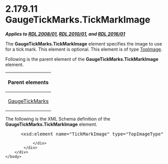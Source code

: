 <html dir="LTR" xmlns:mshelp="http://msdn.microsoft.com/mshelp" xmlns:ddue="http://ddue.schemas.microsoft.com/authoring/2003/5" xmlns:xlink="http://www.w3.org/1999/xlink" xmlns:tool="http://www.microsoft.com/tooltip">
    <head>
        <meta http-equiv="Content-Type" content="text/html; CHARSET=utf-8"></meta>
        <meta name="save" content="history"></meta>
        <title>2.179.11 GaugeTickMarks.TickMarkImage</title>
        <xml>
            <mshelp:toctitle title="2.179.11 GaugeTickMarks.TickMarkImage"></mshelp:toctitle>
            <mshelp:rltitle title="[MS-RDL]: GaugeTickMarks.TickMarkImage"></mshelp:rltitle>
            <mshelp:keyword index="A" term="2e1d48cd-f431-44b6-8488-c8a2c4fc2f8a"></mshelp:keyword>
            <mshelp:attr name="DCSext.ContentType" value="open specification"></mshelp:attr>
            <mshelp:attr name="AssetID" value="2e1d48cd-f431-44b6-8488-c8a2c4fc2f8a"></mshelp:attr>
            <mshelp:attr name="TopicType" value="kbRef"></mshelp:attr>
            <mshelp:attr name="DCSext.Title" value="[MS-RDL]: GaugeTickMarks.TickMarkImage" />
        </xml>
    </head>
    <body>
        <div id="header">
            <h1 class="heading">2.179.11 GaugeTickMarks.TickMarkImage</h1>
        </div>
        <div id="mainSection">
            <div id="mainBody">
                <div id="allHistory" class="saveHistory"></div>
                <div id="sectionSection0" class="section" name="collapseableSection">
                    

<p><b><i>Applies to </i></b><a href="1e855f94-4617-47e4-b89e-0856c6cb420f.md"><b><i>RDL 2008/01</i></b></a><b><i>,
</i></b><a href="3428e690-a348-4ec7-8a6a-8efb42d2cdee.md"><b><i>RDL 2010/01</i></b></a><b><i>,
and </i></b><a href="52ce3983-2bfc-4e72-9359-42aaf5fe4509.md"><b><i>RDL 2016/01</i></b></a></p>

<p>The <b>GaugeTickMarks.TickMarkImage</b> element specifies
the image to use for a tick mark. This element is optional. This element is of
type <a href="d2a28b79-671f-4c62-bbca-fb90939f0846.md">TopImage</a>.</p>

<p>Following is the parent element of the <b>GaugeTickMarks.TickMarkImage</b>
element.</p>

<table>
 <thead>
  <tr>
   <th>
   <p>Parent elements</p>
   </th>
  </tr>
 </thead>
 <tr>
  <td>
  <p><a href="85bb1716-e94b-4d9a-97b3-3c681e0c53d5.md">GaugeTickMarks</a></p>
  </td>
 </tr>
</table>

<p>The following is the XML Schema definition of the <b>GaugeTickMarks.TickMarkImage</b>
element.</p>

<dl>
<dd>
<div><pre> &lt;xsd:element name=&quot;TickMarkImage&quot; type=&quot;TopImageType&quot; minOccurs=&quot;0&quot;&gt;
</pre></div>
</dd></dl>


                </div>
            </div>
        </div>
    </body>
</html>